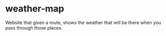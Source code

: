 # weather-map
Website that given a route, shows the weather that will be there when you pass through those places.
